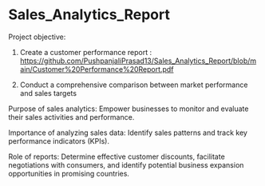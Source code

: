 # Sales_Analytics_Report


Project objective:

1. Create a customer performance report : https://github.com/PushpanjaliPrasad13/Sales_Analytics_Report/blob/main/Customer%20Performance%20Report.pdf

2. Conduct a comprehensive comparison between market performance and sales targets

Purpose of sales analytics: Empower businesses to monitor and evaluate their sales activities and performance.

Importance of analyzing sales data: Identify sales patterns and track key performance indicators (KPIs).

Role of reports: Determine effective customer discounts, facilitate negotiations with consumers, and identify potential business expansion opportunities in promising countries.
